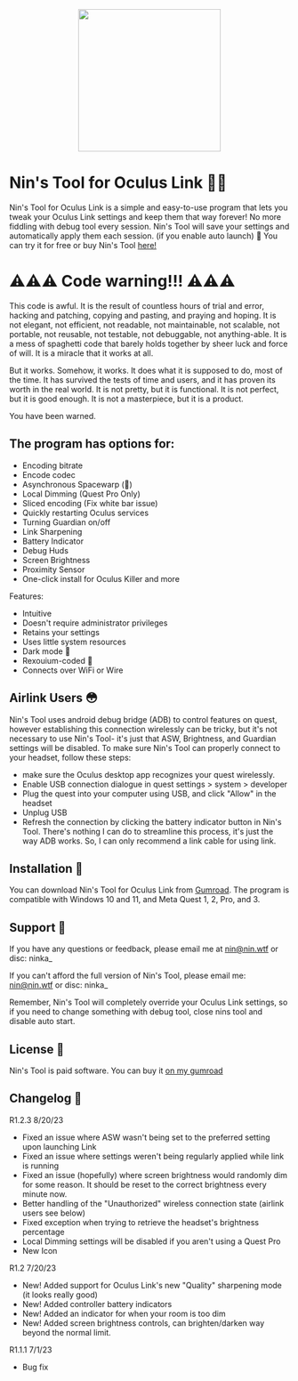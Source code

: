 <div align="center">
<img src="https://public-files.gumroad.com/7bldn5ro30ey28fnxlzl9brcf534" height="256">
<div align="left">
  
# Nin's Tool for Oculus Link 🔗✨

Nin's Tool for Oculus Link is a simple and easy-to-use program that lets you tweak your Oculus Link settings and keep them that way forever! No more fiddling with debug tool every session. Nin's Tool will save your settings and automatically apply them each session. (if you enable auto launch) :rocket:
You can try it for free or buy Nin's Tool [here!](https://ninka.gumroad.com/l/NinsTool)

# ⚠️⚠️⚠️ Code warning!!! ⚠️⚠️⚠️

This code is awful. It is the result of countless hours of trial and error, hacking and patching, copying and pasting, and praying and hoping. It is not elegant, not efficient, not readable, not maintainable, not scalable, not portable, not reusable, not testable, not debuggable, not anything-able. It is a mess of spaghetti code that barely holds together by sheer luck and force of will. It is a miracle that it works at all.

But it works. Somehow, it works. It does what it is supposed to do, most of the time. It has survived the tests of time and users, and it has proven its worth in the real world. It is not pretty, but it is functional. It is not perfect, but it is good enough. It is not a masterpiece, but it is a product.

You have been warned.


## The program has options for:

- Encoding bitrate
- Encode codec
- Asynchronous Spacewarp (🤢)
- Local Dimming (Quest Pro Only)
- Sliced encoding (Fix white bar issue)
- Quickly restarting Oculus services
- Turning Guardian on/off
- Link Sharpening
- Battery Indicator
- Debug Huds
- Screen Brightness
- Proximity Sensor
- One-click install for Oculus Killer and more

Features:

- Intuitive
- Doesn't require administrator privileges
- Retains your settings
- Uses little system resources
- Dark mode 🥵
- Rexouium-coded 🐾
- Connects over WiFi or Wire

## Airlink Users 😳
Nin's Tool uses android debug bridge (ADB) to control features on quest, however establishing this connection wirelessly can be tricky, but it's not necessary to use Nin's Tool- it's just that ASW, Brightness, and Guardian settings will be disabled. To make sure Nin's Tool can properly connect to your headset, follow these steps:
  - make sure the Oculus desktop app recognizes your quest wirelessly.
  - Enable USB connection dialogue in quest settings > system > developer
  - Plug the quest into your computer using USB, and click "Allow" in the headset
  - Unplug USB
  - Refresh the connection by clicking the battery indicator button in Nin's Tool.
There's nothing I can do to streamline this process, it's just the way ADB works. So, I can only recommend a link cable for using link.

## Installation :floppy_disk:

You can download Nin's Tool for Oculus Link from [Gumroad](https://ninka.gumroad.com/l/NinsTool). The program is compatible with Windows 10 and 11, and Meta Quest 1, 2, Pro, and 3. 

## Support :handshake:

If you have any questions or feedback, please email me at nin@nin.wtf or disc: ninka_

If you can't afford the full version of Nin's Tool, please email me: nin@nin.wtf or disc: ninka_

Remember, Nin's Tool will completely override your Oculus Link settings, so if you need to change something with debug tool, close nins tool and disable auto start.

## License :page_facing_up:

Nin's Tool is paid software. You can buy it [on my gumroad](https://ninka.gumroad.com/l/NinsTool)

## Changelog :memo:

R1.2.3 8/20/23

- Fixed an issue where ASW wasn't being set to the preferred setting upon launching Link
- Fixed an issue where settings weren't being regularly applied while link is running
- Fixed an issue (hopefully) where screen brightness would randomly dim for some reason. It should be reset to the correct brightness every minute now.
- Better handling of the "Unauthorized" wireless connection state (airlink users see below)
- Fixed exception when trying to retrieve the headset's brightness percentage
- Local Dimming settings will be disabled if you aren't using a Quest Pro
- New Icon

R1.2 7/20/23

- New! Added support for Oculus Link's new "Quality" sharpening mode (it looks really good)
- New! Added controller battery indicators
- New! Added an indicator for when your room is too dim
- New! Added screen brightness controls, can brighten/darken way beyond the normal limit.

R1.1.1 7/1/23

- Bug fix

